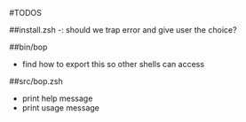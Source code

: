 #TODOS

##install.zsh
-: should we trap error and give user the choice?

##bin/bop
- find how to export this so other shells can access

##src/bop.zsh
- print help message
- print usage message
